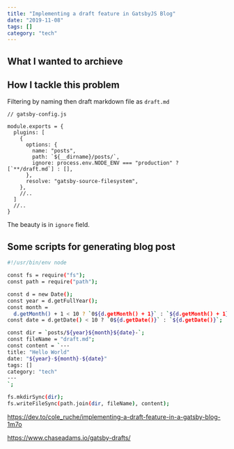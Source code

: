 ```yaml
---
title: "Implementing a draft feature in GatsbyJS Blog"
date: "2019-11-08"
tags: []
category: "tech"
---
```


## What I wanted to archieve

## How I tackle this problem

Filtering by naming then draft markdown file as `draft.md`

```js{9}
// gatsby-config.js

module.exports = {
  plugins: [
    {
      options: {
        name: "posts",
        path: `${__dirname}/posts/`,
        ignore: process.env.NODE_ENV === "production" ? [`**/draft.md`] : [],
      },
      resolve: "gatsby-source-filesystem",
    },
    //..
  ]
  //..
}
```

The beauty is in `ignore` field.

## Some scripts for generating blog post

```bash
#!/usr/bin/env node

const fs = require("fs");
const path = require("path");

const d = new Date();
const year = d.getFullYear();
const month =
  d.getMonth() + 1 < 10 ? `0${d.getMonth() + 1}` : `${d.getMonth() + 1}`;
const date = d.getDate() < 10 ? `0${d.getDate()}` : `${d.getDate()}`;

const dir = `posts/${year}${month}${date}-`;
const fileName = "draft.md";
const content = `---
title: "Hello World"
date: "${year}-${month}-${date}"
tags: []
category: "tech"
---
`;

fs.mkdirSync(dir);
fs.writeFileSync(path.join(dir, fileName), content);
```

https://dev.to/cole_ruche/implementing-a-draft-feature-in-a-gatsby-blog-1m7o

https://www.chaseadams.io/gatsby-drafts/

